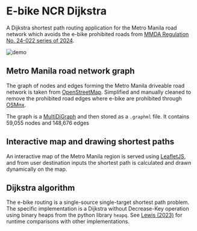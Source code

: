 # E-bike NCR Dijkstra 

A Dijkstra shortest path routing application for the Metro Manila road network which avoids the e-bike prohibited roads from [MMDA Regulation No. 24-022 series of 2024](https://mmda.gov.ph/100-news/news-2024/7256-february-19-2024-mmda-prohibits-e-vehicles-on-national-roads-penalties-for-violators-set.html). 

![demo](https://github.com/Pipluppp/ebike-ncr/assets/70219682/592147b5-a214-4aa0-8342-af8da47b8eea)


## Metro Manila road network graph

The graph of nodes and edges forming the Metro Manila driveable road network is taken from [OpenStreetMap](https://github.com/openstreetmap). Simplified and manually cleaned to remove the prohibited road edges where e-bike are prohibited through [OSMnx](https://osmnx.readthedocs.io/en/stable/).

The graph is a [MultiDiGraph](https://networkx.org/documentation/stable/reference/classes/multidigraph.html) and then stored as a `.graphml` file. It contains 59,055 nodes and 148,676 edges

## Interactive map and drawing shortest paths

An interactive map of the Metro Manila region is served using [LeafletJS](https://leafletjs.com/), and from user destination inputs the shortest path is calculated and drawn dynamically on the map. 

## Dijkstra algorithm

The e-bike routing is a single-source single-target shortest path problem. The specific implementation is a Dijkstra without Decrease-Key operation using binary heaps from the python library `heapq`. See [Lewis (2023)](https://arxiv.org/abs/2303.10034) for runtime comparisons with other implementations. 

